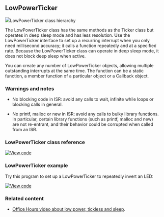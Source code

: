 ## LowPowerTicker

<span class="images">![](https://os.mbed.com/docs/v5.9/mbed-os-api-doxy/classmbed_1_1_low_power_ticker.png)<span>LowPowerTicker class hierarchy</span></span>

The LowPowerTicker class has the same methods as the Ticker class but operates in deep sleep mode and has less resolution. Use the LowPowerTicker interface to set up a recurring interrupt when you only need millisecond accuracy; it calls a function repeatedly and at a specified rate. Because the LowPowerTicker class can operate in deep sleep mode, it does not block deep sleep when active.

You can create any number of LowPowerTicker objects, allowing multiple outstanding interrupts at the same time. The function can be a static function, a member function of a particular object or a Callback object.

### Warnings and notes

- No blocking code in ISR: avoid any calls to wait, infinite while loops or blocking calls in general.

- No printf, malloc or new in ISR: avoid any calls to bulky library functions. In particular, certain library functions (such as printf, malloc and new) are not re-entrant, and their behavior could be corrupted when called from an ISR.

### LowPowerTicker class reference

[![View code](https://www.mbed.com/embed/?type=library)](http://os.mbed.com/docs/v5.9/mbed-os-api-doxy/classmbed_1_1_low_power_ticker.html)

### LowPowerTicker example

Try this program to set up a LowPowerTicker to repeatedly invert an LED:

[![View code](https://www.mbed.com/embed/?url=https://os.mbed.com/teams/mbed_example/code/LowPowerTicker_HelloWorld/)](https://os.mbed.com/teams/mbed_example/code/LowPowerTicker_HelloWorld/file/3ef1e3fe0d3b/main.cpp)

### Related content

- [Office Hours video about low power, tickless and sleep](https://www.youtube.com/watch?v=OFfOlBaegdg).
